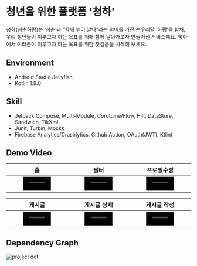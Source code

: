 # 청년을 위한 플랫폼 '청하'

청하(청춘하랑)는 ‘청춘’과 “함께 높이 날다”라는 의미를 가진 순우리말 ‘하랑’을 합쳐, 
우리 청년들이 이루고자 하는 목표를 위해 함께 날아가고자 만들어진 서비스예요.
청하에서 여러분이 이루고자 하는 목표를 위한 첫걸음을 시작해 보세요.

## Environment
- Android Studio Jellyfish
- Kotlin 1.9.0

## Skill
- Jetpack Compose, Multi-Module, Corotuine/Flow, Hilt, DataStore, Sandwich, TikXml
- Junit, Turbin, Mockk
- Firebase Analytics/Crashlytics, Github Action, OAuth(JWT), Ktlint

## Demo Video
|홈|필터|프로필수정|
|:-:|:-:|:-:|
|<video src = https://github.com/WithPeace/with-peace-android/assets/33768873/10fe1c39-bb5f-44c2-9fb7-b97b24289b61 width = 50% align="center">| <video src = https://github.com/WithPeace/with-peace-android/assets/33768873/510414a5-345b-452c-8284-88ef4a6fff76 width = 50% align="center">|<video src = https://github.com/WithPeace/with-peace-android/assets/33768873/c36e0976-ace8-4927-95e9-62a1e131b61d width = 50% align="center">|

|게시글|게시글 상세|게시글 작성|
|:-:|:-:|:-:|
|<video src = https://github.com/WithPeace/with-peace-android/assets/33768873/efa08af8-2666-454c-adba-2afdb5ec001b width = 50% align="center">| <video src = https://github.com/WithPeace/with-peace-android/assets/33768873/d985f9a2-48e6-4265-aec7-358d7c919604 width = 50% align="center">|<video src = https://github.com/WithPeace/with-peace-android/assets/33768873/1f0d283a-ca92-4d51-9d45-79a8336be280 width = 50% align="center">|

## Dependency Graph
![project dot](https://github.com/WithPeace/with-peace-android/assets/33768873/5d5cee49-a4dc-4e0f-9a1f-b5ff65785e72)
